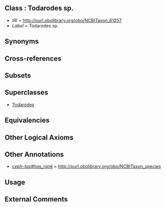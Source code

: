 
## Class : Todarodes sp.

 * *IRI* = http://purl.obolibrary.org/obo/NCBITaxon_61257
 * *Label* = Todarodes sp.

## Synonyms


## Cross-references


## Subsets


## Superclasses

 * [Todarodes](../../NCBITaxon/36/NCBITaxon_6636.md)

## Equivalencies


## Other Logical Axioms


## Other Annotations

 * *[ceph-tax#has_rank](../../ceph-tax#has/nk/ceph-tax#has_rank.md)* = http://purl.obolibrary.org/obo/NCBITaxon_species

## Usage


## External Comments

